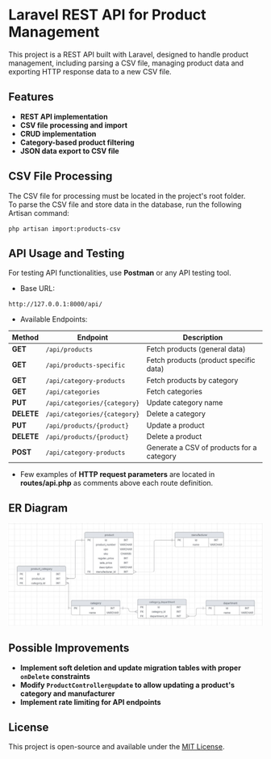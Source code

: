 # Laravel REST API for Product Management

This project is a REST API built with Laravel, designed to handle product management, including parsing a CSV file, managing product data and exporting HTTP response data to a new CSV file.

## Features

 - **REST API implementation**
 - **CSV file processing and import**
 - **CRUD implementation**
 - **Category-based product filtering**
 - **JSON data export to CSV file**

## CSV File Processing

The CSV file for processing must be located in the project's root folder.  
To parse the CSV file and store data in the database, run the following Artisan command:
```
php artisan import:products-csv
```
## API Usage and Testing

For testing API functionalities, use **Postman** or any API testing tool.

- Base URL:
```
http://127.0.0.1:8000/api/
```
- Available Endpoints:

| Method | Endpoint                                    | Description                                  |
|--------|---------------------------------------------|----------------------------------------------|
| **GET**    | `/api/products`                         | Fetch products (general data)                |
| **GET**    | `/api/products-specific`                | Fetch products (product specific data)       |
| **GET**    | `/api/category-products`                | Fetch products by  category                  |
| **GET**    | `/api/categories`                       | Fetch categories                             |
| **PUT**    | `/api/categories/{category}`            | Update category name                         |
| **DELETE** | `/api/categories/{category}`            | Delete a category                            |
| **PUT**    | `/api/products/{product}`               | Update a product                             |
| **DELETE** | `/api/products/{product}`               | Delete a product                             |
| **POST**   | `/api/category-products`                | Generate a CSV of products for a category    |

- Few examples of **HTTP request parameters**  are located in **routes/api.php** as comments above each route definition.

## ER Diagram

![ER Diagram](public/img/er_diagram.png)

## Possible Improvements

- **Implement soft deletion and update migration tables with proper ``onDelete`` constraints**
- **Modify ``ProductController@update`` to allow updating a product's category and manufacturer**
- **Implement rate limiting for API endpoints**

## License

This project is open-source and available under the [MIT License](LICENCE).